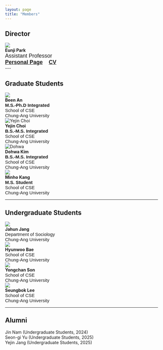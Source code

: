 ```yaml
---
layout: page
title: "Members"
---
```



## **Director**

<div class="members-row">
  <div class="member-column">
    <img src="https://cookingfoil.github.io/ixlab/figures/eunji-square.png" class="member-photo">
    <div class="member-info">
      <strong>Eunji Park</strong><br>
      <div style="font-family: sans-serif; font-size: 18px;">
        Assistant Professor<br>
        <a href="https://cookingfoil.github.io/"><b>Personal Page</b></a>
        &nbsp;&nbsp;
        <a href="https://cookingfoil.github.io/ixlab/papers/eunji-cv-250220.pdf"><b>CV</b></a>
      </div>
    </div>  
  </div>
</div>

<div class="member-column"></div>
<div class="member-column"></div>
<div class="member-column"></div>
---

## **Graduate Students**
<div class="members-row">

  <div class="member-column">
    <img src="https://cookingfoil.github.io/ixlab/figures/been.jpeg" class="member-photo">
    <div class="member-info">
      <strong>Been An</strong><br>
      <div style="font-family: sans-serif; font-size: 15px;">
      <b> M.S.-Ph.D Integrated </b><br>
      School of CSE <br> 
      Chung-Ang University
      </div>
    </div>
  </div>

  <div class="member-column">
    <img src="https://cookingfoil.github.io/ixlab/figures/yejinchoi.jpg" alt="Yejin Choi" class="member-photo">
    <div class="member-info">
      <strong>Yejin Choi</strong><br>
      <div style="font-family: sans-serif; font-size: 15px;">
      <b> B.S.-M.S. Integrated </b> <br>
      School of CSE <br> 
      Chung-Ang University
      </div>
    </div>
  </div>

  <div class="member-column">
    <img src="https://cookingfoil.github.io/ixlab/figures/dohwa.jpg" alt="Dohwa" class="member-photo">
    <div class="member-info">
      <strong>Dohwa Kim</strong><br>
      <div style="font-family: sans-serif; font-size: 15px;">
      <B> B.S.-M.S. Integrated </b> <br>
      School of CSE <br> 
      Chung-Ang University
      </div>
    </div>
  </div>

  <div class="member-column">
    <img src="https://cookingfoil.github.io/ixlab/figures/minho.png" class="member-photo">
    <div class="member-info">
      <strong>Minho Kang</strong><br>
      <div style="font-family: sans-serif; font-size: 15px;">
      <b> M.S. Student </b> <br>
      School of CSE <br> 
      Chung-Ang University
      </div>
    </div>
  </div>

</div>



<hr>

## **Undergraduate Students**

<div class="members-row">

  <div class="member-column">
    <img src="https://cookingfoil.github.io/ixlab/figures/jahun.png" class="member-photo">
    <div class="member-info">
      <strong>Jahun Jang</strong>
      <div style="font-family: sans-serif; font-size: 15px;">
      Department of Sociology <br> Chung-Ang University
      </div>
    </div>
  </div>

  <div class="member-column">
    <img src="https://cookingfoil.github.io/ixlab/figures/hyeonwoo.png" class="member-photo">
    <div class="member-info">
      <strong>Hyunwoo Bae</strong>
      <div style="font-family: sans-serif; font-size: 15px;">
      School of CSE <br> Chung-Ang University
      </div>
    </div>
  </div>

  <div class="member-column">
    <img src="https://cookingfoil.github.io/ixlab/figures/yongchan.png" class="member-photo">
    <div class="member-info">
      <strong>Yongchan Son</strong>
      <div style="font-family: sans-serif; font-size: 15px;">
      School of CSE <br> Chung-Ang University
      </div>
    </div>
  </div>

  <div class="member-column">
    <img src="https://cookingfoil.github.io/ixlab/figures/seungbok.png" class="member-photo">
    <div class="member-info">
      <strong>Seungbok Lee</strong>
      <div style="font-family: sans-serif; font-size: 15px;">
      School of CSE <br> Chung-Ang University
      </div>
    </div>
  </div>

  <div class="member-column"> </div>
  <div class="member-column"></div>

</div>

<hr>



## **Alumni**
Jin Nam (Undergraduate Students, 2024) <br>
Seon-gi Yu (Undergraduate Students, 2025) <br>
Yejin Jang (Undergraduate Students, 2025) <br>